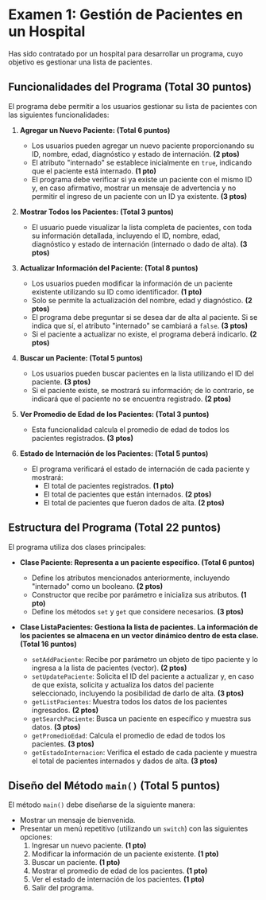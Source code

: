 # Examen 1: Gestión de Pacientes en un Hospital

Has sido contratado por un hospital para desarrollar un programa, cuyo objetivo es gestionar una lista de pacientes.

## Funcionalidades del Programa (Total 30 puntos)

El programa debe permitir a los usuarios gestionar su lista de pacientes con las siguientes funcionalidades:

1. **Agregar un Nuevo Paciente: (Total 6 puntos)**

   - Los usuarios pueden agregar un nuevo paciente proporcionando su ID, nombre, edad, diagnóstico y estado de internación. **(2 ptos)**
   - El atributo "internado" se establece inicialmente en `true`, indicando que el paciente está internado. **(1 pto)**
   - El programa debe verificar si ya existe un paciente con el mismo ID y, en caso afirmativo, mostrar un mensaje de advertencia y no permitir el ingreso de un paciente con un ID ya existente. **(3 ptos)**

2. **Mostrar Todos los Pacientes: (Total 3 puntos)**

   - El usuario puede visualizar la lista completa de pacientes, con toda su información detallada, incluyendo el ID, nombre, edad, diagnóstico y estado de internación (internado o dado de alta). **(3 ptos)**

3. **Actualizar Información del Paciente: (Total 8 puntos)**

   - Los usuarios pueden modificar la información de un paciente existente utilizando su ID como identificador. **(1 pto)**
   - Solo se permite la actualización del nombre, edad y diagnóstico. **(2 ptos)**
   - El programa debe preguntar si se desea dar de alta al paciente. Si se indica que sí, el atributo "internado" se cambiará a `false`. **(3 ptos)**
   - Si el paciente a actualizar no existe, el programa deberá indicarlo. **(2 ptos)**

4. **Buscar un Paciente: (Total 5 puntos)**

   - Los usuarios pueden buscar pacientes en la lista utilizando el ID del paciente. **(3 ptos)**
   - Si el paciente existe, se mostrará su información; de lo contrario, se indicará que el paciente no se encuentra registrado. **(2 ptos)**

5. **Ver Promedio de Edad de los Pacientes: (Total 3 puntos)**

   - Esta funcionalidad calcula el promedio de edad de todos los pacientes registrados. **(3 ptos)**

6. **Estado de Internación de los Pacientes: (Total 5 puntos)**
   - El programa verificará el estado de internación de cada paciente y mostrará:
     - El total de pacientes registrados. **(1 pto)**
     - El total de pacientes que están internados. **(2 ptos)**
     - El total de pacientes que fueron dados de alta. **(2 ptos)**

## Estructura del Programa (Total 22 puntos)

El programa utiliza dos clases principales:

- **Clase Paciente: Representa a un paciente específico. (Total 6 puntos)**

  - Define los atributos mencionados anteriormente, incluyendo "internado" como un booleano. **(2 ptos)**
  - Constructor que recibe por parámetro e inicializa sus atributos. **(1 pto)**
  - Define los métodos `set` y `get` que considere necesarios. **(3 ptos)**

- **Clase ListaPacientes: Gestiona la lista de pacientes. La información de los pacientes se almacena en un vector dinámico dentro de esta clase. (Total 16 puntos)**
  - `setAddPaciente`: Recibe por parámetro un objeto de tipo paciente y lo ingresa a la lista de pacientes (vector). **(2 ptos)**
  - `setUpdatePaciente`: Solicita el ID del paciente a actualizar y, en caso de que exista, solicita y actualiza los datos del paciente seleccionado, incluyendo la posibilidad de darlo de alta. **(3 ptos)**
  - `getListPacientes`: Muestra todos los datos de los pacientes ingresados. **(2 ptos)**
  - `getSearchPaciente`: Busca un paciente en específico y muestra sus datos. **(3 ptos)**
  - `getPromedioEdad`: Calcula el promedio de edad de todos los pacientes. **(3 ptos)**
  - `getEstadoInternacion`: Verifica el estado de cada paciente y muestra el total de pacientes internados y dados de alta. **(3 ptos)**

## Diseño del Método `main()` (Total 5 puntos)

El método `main()` debe diseñarse de la siguiente manera:

- Mostrar un mensaje de bienvenida.
- Presentar un menú repetitivo (utilizando un `switch`) con las siguientes opciones:
  1. Ingresar un nuevo paciente. **(1 pto)**
  2. Modificar la información de un paciente existente. **(1 pto)**
  3. Buscar un paciente. **(1 pto)**
  4. Mostrar el promedio de edad de los pacientes. **(1 pto)**
  5. Ver el estado de internación de los pacientes. **(1 pto)**
  6. Salir del programa.

